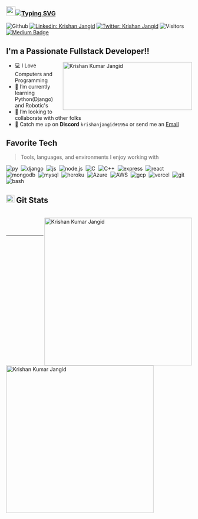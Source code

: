 ### <img src="https://camo.githubusercontent.com/e8e7b06ecf583bc040eb60e44eb5b8e0ecc5421320a92929ce21522dbc34c891/68747470733a2f2f6d656469612e67697068792e636f6d2f6d656469612f6876524a434c467a6361737252346961377a2f67697068792e676966" width="25px">[![Typing SVG](https://readme-typing-svg.demolab.com?font=Fira+Code&weight=600&pause=1000&color=11AAFEF3&center=true&vCenter=true&width=435&height=18&lines=Hi+there%2C+I'm+Krishan+Kumar+Jangid)](https://git.io/typing-svg)

![Github](https://img.shields.io/github/followers/krishanjangid?logo=GitHub&style=flat-square )
[![Linkedin: Krishan Jangid](https://img.shields.io/badge/-KK%20Jangid-blue?style=flat-square&logo=Linkedin&logoColor=white&link=https://www.linkedin.com/in/kkjangid/)](https://www.linkedin.com/in/kkjangid/)
[![Twitter: Krishan Jangid](https://img.shields.io/twitter/follow/krishan_jangid5?logo=twitter&style=flat-square)](https://twitter.com/krishan_jangid5)
![Visitors](https://visitor-badge.glitch.me/badge?page_id=krishanjangid&left_color=gray&right_color=blue)
[![Medium Badge](https://img.shields.io/badge/-@KK%20Jangid-black?style=flat-square&labelColor=000000&logo=Medium&link=https://medium.com/@kkjangid)](https://medium.com/@kkjangid)

## I'm a Passionate Fullstack Developer!!
<img width="350" height="130" src="https://github-readme-stats.vercel.app/api/top-langs/?username=krishanjangid&layout=compact&langs_count=8&theme=algolia" alt="Krishan Kumar Jangid" align="right">

- 💻 I Love Computers and Programming
- 🌱 I’m currently learning Python(Django) and Robotic's
- 👯 I’m looking to collaborate with other folks
- 💬 Catch me up on **Discord** `krishanjangid#1954` or send me an [Email](mailto:krishanjangid516@gmail.com)



## Favorite Tech 
> Tools, languages, and environments I enjoy working with

![py](https://img.shields.io/badge/Python-14354C?style=for-the-badge&logo=python&logoColor=white)&nbsp;
![django](https://img.shields.io/badge/Django-092E20?style=for-the-badge&logo=django&logoColor=white)&nbsp;
![js](https://img.shields.io/badge/JavaScript-323330?style=for-the-badge&logo=javascript&logoColor=F7DF1E)&nbsp;
![node.js](https://img.shields.io/badge/Node.js-43853D?style=for-the-badge&logo=node.js&logoColor=white)&nbsp;
![C](https://img.shields.io/badge/C-00599C?style=for-the-badge&logo=c&logoColor=white)&nbsp;
![C++](	https://img.shields.io/badge/C%2B%2B-00599C?style=for-the-badge&logo=c%2B%2B&logoColor=white)&nbsp;
![express](https://img.shields.io/badge/Express.js-404D59?style=for-the-badge)&nbsp;
![react](https://img.shields.io/badge/React-20232A?style=for-the-badge&logo=react&logoColor=61DAFB)&nbsp;
![mongodb](https://img.shields.io/badge/MongoDB-4EA94B?style=for-the-badge&logo=mongodb&logoColor=white)&nbsp;
![mysql](https://img.shields.io/badge/MySQL-00000F?style=for-the-badge&logo=mysql&logoColor=white)&nbsp;
![heroku](https://img.shields.io/badge/Heroku-430098?style=for-the-badge&logo=heroku&logoColor=white)&nbsp;
![Azure](https://img.shields.io/badge/Microsoft_Azure-0089D6?style=for-the-badge&logo=microsoft-azure&logoColor=white)&nbsp;
![AWS](https://img.shields.io/badge/Amazon_AWS-232F3E?style=for-the-badge&logo=amazon-aws&logoColor=white)&nbsp;
![gcp](https://img.shields.io/badge/Google_Cloud-4285F4?style=for-the-badge&logo=google-cloud&logoColor=white)&nbsp;
![vercel](https://img.shields.io/badge/Vercel-000000?style=for-the-badge&logo=vercel&logoColor=white)&nbsp;
![git](https://img.shields.io/badge/GIT-E44C30?style=for-the-badge&logo=git&logoColor=white)&nbsp;
![bash](https://img.shields.io/badge/Bash-1A0000?style=for-the-badge&logo=GNU%20Bash&logoColor=white)&nbsp;


[twitter]: https://twitter.com/krishan_jangid5
[instagram]: https://instagram.com/officialkrishanjangid
[linkedin]: https://linkedin.com/in/kkjangid
[Medium]: https://kkjangid.medium.com
[Stackoverflow]: https://stackoverflow.com/users/10436327/k-k-jangid
<h2><img src="https://c.tenor.com/Ln8A4FCJWkgAAAAi/fire-emoji-fire.gif" height="22px">  Git Stats </h2>
<br/>

<div>
  <a href="#choose-pinned-repositories">
    <img width="400" align="right" src="https://github-readme-streak-stats.herokuapp.com/?user=krishanjangid&&layout=compact&langs_count=8&theme=algolia&show_icons=true" alt="Krishan Kumar Jangid" >
  </a>
<a href="#choose-pinned-repositories">
  <img width="400" src="https://github-readme-stats.vercel.app/api?username=krishanjangid&theme=algolia&show_icons=true" alt="Krishan Kumar Jangid" align="left">
  </a>
  </div>
  <br/>
  <br/>
  
  ----
 
 
 

  
